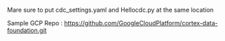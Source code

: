 Mare sure to put cdc_settings.yaml and Hellocdc.py at the same location 

Sample GCP Repo : https://github.com/GoogleCloudPlatform/cortex-data-foundation.git

